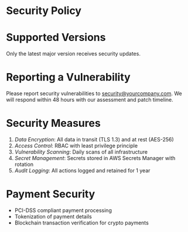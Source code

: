 # Security Policy

# Supported Versions
Only the latest major version receives security updates.

# Reporting a Vulnerability
Please report security vulnerabilities to security@yourcompany.com.
We will respond within 48 hours with our assessment and patch timeline.

# Security Measures
1. *Data Encryption*: All data in transit (TLS 1.3) and at rest (AES-256)
2. *Access Control*: RBAC with least privilege principle
3. *Vulnerability Scanning*: Daily scans of all infrastructure
4. *Secret Management*: Secrets stored in AWS Secrets Manager with rotation
5. *Audit Logging*: All actions logged and retained for 1 year

# Payment Security
- PCI-DSS compliant payment processing
- Tokenization of payment details
- Blockchain transaction verification for crypto payments
